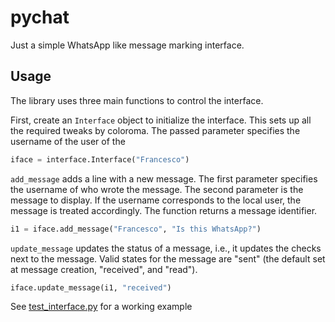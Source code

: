 # pychat
Just a simple WhatsApp like message marking interface.

## Usage
The library uses three main functions to control the interface.

First, create an `Interface` object to initialize the interface. This sets up all the required tweaks by coloroma. The passed parameter specifies the username of the user of the

```python
iface = interface.Interface("Francesco")
```

`add_message` adds a line with a new message. The first parameter specifies
the username of who wrote the message. The second parameter is the message to
display. If the username corresponds to the local user, the message is
treated accordingly.
The function returns a message identifier.

```python
i1 = iface.add_message("Francesco", "Is this WhatsApp?")
```

`update_message` updates the status of a message, i.e., it updates the checks next to the message. Valid states for the message are "sent" (the default set at message creation, "received", and "read").

```python
iface.update_message(i1, "received") 
```

See [test_interface.py](test_interface.py) for a working example 
